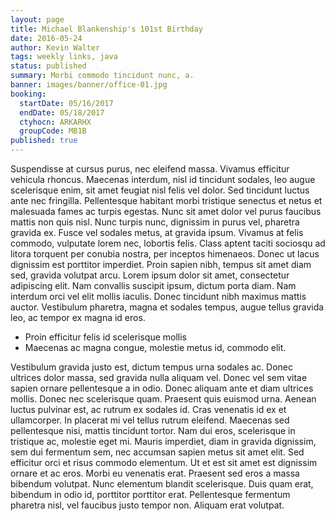 ```yaml
---
layout: page
title: Michael Blankenship's 101st Birthday
date: 2016-05-24
author: Kevin Walter
tags: weekly links, java
status: published
summary: Morbi commodo tincidunt nunc, a.
banner: images/banner/office-01.jpg
booking:
  startDate: 05/16/2017
  endDate: 05/18/2017
  ctyhocn: ARKARHX
  groupCode: MB1B
published: true
---
```

Suspendisse at cursus purus, nec eleifend massa. Vivamus efficitur vehicula rhoncus. Maecenas interdum, nisl id tincidunt sodales, leo augue scelerisque enim, sit amet feugiat nisl felis vel dolor. Sed tincidunt luctus ante nec fringilla. Pellentesque habitant morbi tristique senectus et netus et malesuada fames ac turpis egestas. Nunc sit amet dolor vel purus faucibus mattis non quis nisl. Nunc turpis nunc, dignissim in purus vel, pharetra gravida ex. Fusce vel sodales metus, at gravida ipsum. Vivamus at felis commodo, vulputate lorem nec, lobortis felis.
Class aptent taciti sociosqu ad litora torquent per conubia nostra, per inceptos himenaeos. Donec ut lacus dignissim est porttitor imperdiet. Proin sapien nibh, tempus sit amet diam sed, gravida volutpat arcu. Lorem ipsum dolor sit amet, consectetur adipiscing elit. Nam convallis suscipit ipsum, dictum porta diam. Nam interdum orci vel elit mollis iaculis. Donec tincidunt nibh maximus mattis auctor. Vestibulum pharetra, magna et sodales tempus, augue tellus gravida leo, ac tempor ex magna id eros.

* Proin efficitur felis id scelerisque mollis
* Maecenas ac magna congue, molestie metus id, commodo elit.

Vestibulum gravida justo est, dictum tempus urna sodales ac. Donec ultrices dolor massa, sed gravida nulla aliquam vel. Donec vel sem vitae sapien ornare pellentesque a in odio. Donec aliquam ante et diam ultrices mollis. Donec nec scelerisque quam. Praesent quis euismod urna. Aenean luctus pulvinar est, ac rutrum ex sodales id. Cras venenatis id ex et ullamcorper. In placerat mi vel tellus rutrum eleifend. Maecenas sed pellentesque nisi, mattis tincidunt tortor. Nam dui eros, scelerisque in tristique ac, molestie eget mi. Mauris imperdiet, diam in gravida dignissim, sem dui fermentum sem, nec accumsan sapien metus sit amet elit.
Sed efficitur orci et risus commodo elementum. Ut et est sit amet est dignissim ornare et ac eros. Morbi eu venenatis erat. Praesent sed eros a massa bibendum volutpat. Nunc elementum blandit scelerisque. Duis quam erat, bibendum in odio id, porttitor porttitor erat. Pellentesque fermentum pharetra nisl, vel faucibus justo tempor non. Aliquam erat volutpat.
